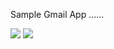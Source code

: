 Sample Gmail App ......

![](https://i.stack.imgur.com/9dxVo.png)       ![](https://i.stack.imgur.com/Tre48.png)
